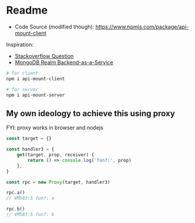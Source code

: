 # Readme

- Code Source (modified though): https://www.npmjs.com/package/api-mount-client

Inspiration:
- [Stackoverflow Question](https://stackoverflow.com/questions/14951251/how-to-call-node-js-server-side-method-from-javascript)
- [MongoDB Realm Backend-as-a-Service](https://youtu.be/Evp3xTzWCu4)

```bash
# for client
npm i api-mount-client

# for server
npm i api-mount-server
```

## My own ideology to achieve this using proxy

FYI: proxy works in browser and nodejs

```js
const target = {}

const handler3 = {
	get(target, prop, receiver) {
		return () => console.log('fun?:', prop)
	},
}

const rpc = new Proxy(target, handler3)

rpc.a()
// VM583:5 fun?: a

rpc.b()
// VM583:5 fun?: b
```
